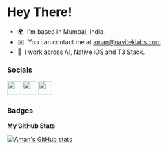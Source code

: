 Hey There! 
===========================

* 🌍  I'm based in Mumbai, India
* ✉️  You can contact me at [aman@naviteklabs.com](mailto:aman@naviteklabs.com)
* 🧠  I work across AI, Native iOS and T3 Stack.


### Socials

<p align="left"> <a href="https://www.github.com/Decoy101" target="_blank" rel="noreferrer"><img src="https://raw.githubusercontent.com/danielcranney/readme-generator/main/public/icons/socials/github.svg" width="32" height="32" /></a> <a href="https://www.linkedin.com/in/aman-gupta-4601391b1/" target="_blank" rel="noreferrer"><img src="https://raw.githubusercontent.com/danielcranney/readme-generator/main/public/icons/socials/linkedin.svg" width="32" height="32" /></a> <a href="https://x.com/AreeGuptaji" target="_blank" rel="noreferrer"><img src="https://raw.githubusercontent.com/danielcranney/readme-generator/main/public/icons/socials/twitter.svg" width="32" height="32" /></a></p>

### Badges

<b>My GitHub Stats</b>

<a href="http://www.github.com/AreeGuptaji"><img src="https://github-readme-stats.vercel.app/api?username=Decoy101&show_icons=true&hide=&count_private=true&title_color=0891b2&text_color=ffffff&icon_color=0891b2&bg_color=1c1917&hide_border=true&show_icons=true" alt="Aman's GitHub stats" /></a>
